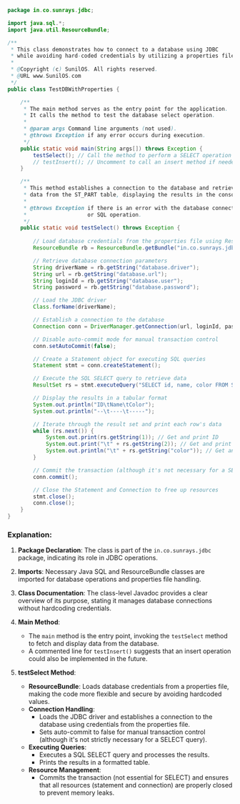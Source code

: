 ```java
package in.co.sunrays.jdbc;

import java.sql.*;
import java.util.ResourceBundle;

/**
 * This class demonstrates how to connect to a database using JDBC 
 * while avoiding hard-coded credentials by utilizing a properties file.
 * 
 * @Copyright (c) SunilOS. All rights reserved.
 * @URL www.SunilOS.com
 */
public class TestDBWithProperties {

    /**
     * The main method serves as the entry point for the application.
     * It calls the method to test the database select operation.
     *
     * @param args Command line arguments (not used).
     * @throws Exception if any error occurs during execution.
     */
    public static void main(String args[]) throws Exception {
        testSelect(); // Call the method to perform a SELECT operation
        // testInsert(); // Uncomment to call an insert method if needed
    }

    /**
     * This method establishes a connection to the database and retrieves 
     * data from the ST_PART table, displaying the results in the console.
     *
     * @throws Exception if there is an error with the database connection 
     *                   or SQL operation.
     */
    public static void testSelect() throws Exception {
        
        // Load database credentials from the properties file using ResourceBundle
        ResourceBundle rb = ResourceBundle.getBundle("in.co.sunrays.jdbc.system");

        // Retrieve database connection parameters
        String driverName = rb.getString("database.driver");
        String url = rb.getString("database.url");
        String loginId = rb.getString("database.user");
        String password = rb.getString("database.password");

        // Load the JDBC driver
        Class.forName(driverName);

        // Establish a connection to the database
        Connection conn = DriverManager.getConnection(url, loginId, password);

        // Disable auto-commit mode for manual transaction control
        conn.setAutoCommit(false);

        // Create a Statement object for executing SQL queries
        Statement stmt = conn.createStatement();

        // Execute the SQL SELECT query to retrieve data
        ResultSet rs = stmt.executeQuery("SELECT id, name, color FROM ST_PART");

        // Display the results in a tabular format
        System.out.println("ID\tName\tColor");
        System.out.println("--\t----\t-----");

        // Iterate through the result set and print each row's data
        while (rs.next()) {
            System.out.print(rs.getString(1)); // Get and print ID
            System.out.print("\t" + rs.getString(2)); // Get and print Name
            System.out.println("\t" + rs.getString("color")); // Get and print Color
        }

        // Commit the transaction (although it's not necessary for a SELECT query)
        conn.commit();

        // Close the Statement and Connection to free up resources
        stmt.close();
        conn.close();
    }
}
```

### Explanation:
1. **Package Declaration**: The class is part of the `in.co.sunrays.jdbc` package, indicating its role in JDBC operations.

2. **Imports**: Necessary Java SQL and ResourceBundle classes are imported for database operations and properties file handling.

3. **Class Documentation**: The class-level Javadoc provides a clear overview of its purpose, stating it manages database connections without hardcoding credentials.

4. **Main Method**: 
   - The `main` method is the entry point, invoking the `testSelect` method to fetch and display data from the database.
   - A commented line for `testInsert()` suggests that an insert operation could also be implemented in the future.

5. **testSelect Method**:
   - **ResourceBundle**: Loads database credentials from a properties file, making the code more flexible and secure by avoiding hardcoded values.
   - **Connection Handling**: 
     - Loads the JDBC driver and establishes a connection to the database using credentials from the properties file.
     - Sets auto-commit to false for manual transaction control (although it's not strictly necessary for a SELECT query).
   - **Executing Queries**: 
     - Executes a SQL SELECT query and processes the results.
     - Prints the results in a formatted table.
   - **Resource Management**: 
     - Commits the transaction (not essential for SELECT) and ensures that all resources (statement and connection) are properly closed to prevent memory leaks.
